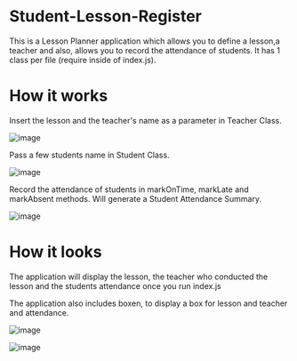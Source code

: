 # Student-Lesson-Register

 This is a Lesson Planner application which allows you to define a lesson,a teacher and also, allows you to record the attendance of students.
 It has 1 class per file (require inside of index.js).


 # How it works 

 Insert the lesson and the teacher's name as a parameter in Teacher Class.

![image](https://user-images.githubusercontent.com/48987979/70456623-5ae3e700-1aa6-11ea-94e4-668bbea56bb3.png)

Pass a few students name in Student Class.

![image](https://user-images.githubusercontent.com/48987979/70456732-9f6f8280-1aa6-11ea-8ed0-d97e841c48e0.png)


Record the attendance of students in markOnTime, markLate and markAbsent methods. Will generate a Student Attendance Summary.  

![image](https://user-images.githubusercontent.com/48987979/70457011-30def480-1aa7-11ea-9ce4-27c00f2b02c3.png)





# How it looks

The application will display the lesson, the teacher who conducted the lesson and the students attendance once you run index.js 

The application also includes boxen, to display a box for lesson and teacher and attendance. 

![image](https://user-images.githubusercontent.com/48987979/70457320-dabe8100-1aa7-11ea-82c1-4670e069d1c8.png)

![image](https://user-images.githubusercontent.com/48987979/70457185-959a4f00-1aa7-11ea-8fc9-aa884ea4174b.png)


